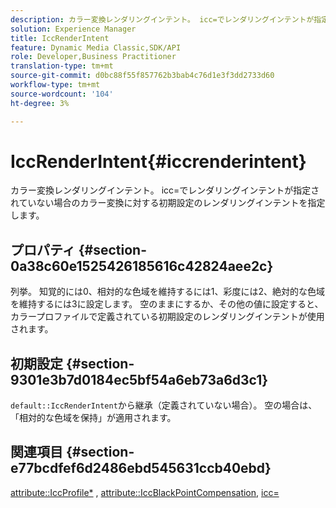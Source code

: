 ```yaml
---
description: カラー変換レンダリングインテント。 icc=でレンダリングインテントが指定されていない場合のカラー変換に対する初期設定のレンダリングインテントを指定します。
solution: Experience Manager
title: IccRenderIntent
feature: Dynamic Media Classic,SDK/API
role: Developer,Business Practitioner
translation-type: tm+mt
source-git-commit: d0bc88f55f857762b3bab4c76d1e3f3dd2733d60
workflow-type: tm+mt
source-wordcount: '104'
ht-degree: 3%

---
```



# IccRenderIntent{#iccrenderintent}

カラー変換レンダリングインテント。 icc=でレンダリングインテントが指定されていない場合のカラー変換に対する初期設定のレンダリングインテントを指定します。

## プロパティ {#section-0a38c60e1525426185616c42824aee2c}

列挙。 知覚的には0、相対的な色域を維持するには1、彩度には2、絶対的な色域を維持するには3に設定します。 空のままにするか、その他の値に設定すると、カラープロファイルで定義されている初期設定のレンダリングインテントが使用されます。

## 初期設定 {#section-9301e3b7d0184ec5bf54a6eb73a6d3c1}

`default::IccRenderIntent`から継承（定義されていない場合）。 空の場合は、「相対的な色域を保持」が適用されます。

## 関連項目 {#section-e77bcdfef6d2486ebd545631ccb40ebd}

[attribute::IccProfile*](../../../../../ir-api/material-cat/image-rendering-api-ref/c-ir-material-catalog/c-ir-attributes-reference/r-ir-iccprofilecmyk.md#reference-55aead2d924847ffbd1be4c46add7127) ,  [attribute::IccBlackPointCompensation](../../../../../ir-api/material-cat/image-rendering-api-ref/c-ir-material-catalog/c-ir-attributes-reference/r-ir-iccblackpointcompensation.md#reference-d939b0cdf6564baaa88deb1059e3b7f0),  [icc=](../../../../../ir-api/http-protocol/image-rendering-api-ref/c-ir-http-protocol-ref/c-ir-http-protocol-command-reference/r-ir-icc.md#reference-86a2fff3cef24982ad2063d977a16e06)
